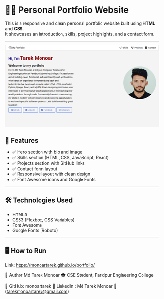 # 🧑‍💻 Personal Portfolio Website

This is a responsive and clean personal portfolio website built using **HTML** and **CSS**.  
It showcases an introduction, skills, project highlights, and a contact form.

---
![My Profile](images/heroSec.png)


## 📌 Features

- ✅ Hero section with bio and image  
- ✅ Skills section (HTML, CSS, JavaScript, React)  
- ✅ Projects section with GitHub links  
- ✅ Contact form layout  
- ✅ Responsive layout with clean design  
- ✅ Font Awesome icons and Google Fonts  

---

## 🛠 Technologies Used

- HTML5  
- CSS3 (Flexbox, CSS Variables)  
- Font Awesome  
- Google Fonts (Roboto)  

---

## 🖥 How to Run
Link: https://monoartarek.github.io/portfolio/

👤 Author
Md Tarek Monoar
🎓 CSE Student, Faridpur Engineering College

🔗 GitHub: monoartarek
🔗 LinkedIn : Md Tarek Monoar
📧 (tarekmonoartarek@gmail.com)
